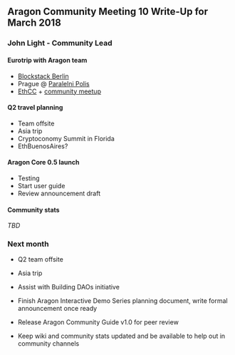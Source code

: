 ## Aragon Community Meeting 10 Write-Up for March 2018

### John Light - Community Lead

#### Eurotrip with Aragon team

- [Blockstack Berlin](https://blockstack.org/berlin2018)
- Prague @ [Paralelni Polis](https://www.paralelnipolis.cz/o-nas/en/)
- [EthCC](https://ethcc.io/) + [community meetup](https://www.eventbrite.com/e/aragon-community-meet-and-greet-tickets-43953863188)

#### Q2 travel planning

- Team offsite
- Asia trip
- Cryptoconomy Summit in Florida
- EthBuenosAires?

#### Aragon Core 0.5 launch

- Testing
- Start user guide
- Review announcement draft

#### Community stats

_TBD_

### Next month

- Q2 team offsite

- Asia trip

- Assist with Building DAOs initiative

- Finish Aragon Interactive Demo Series planning document, write formal announcement once ready

- Release Aragon Community Guide v1.0 for peer review

- Keep wiki and community stats updated and be available to help out in community channels
